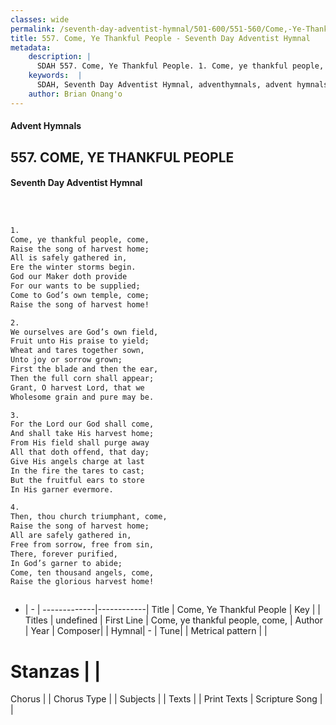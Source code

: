 ```yaml
---
classes: wide
permalink: /seventh-day-adventist-hymnal/501-600/551-560/Come,-Ye-Thankful-People/
title: 557. Come, Ye Thankful People - Seventh Day Adventist Hymnal
metadata:
    description: |
      SDAH 557. Come, Ye Thankful People. 1. Come, ye thankful people, come, Raise the song of harvest home; All is safely gathered in, Ere the winter storms begin. God our Maker doth provide For our wants to be supplied; Come to God’s own temple, come; Raise the song of harvest home!
    keywords:  |
      SDAH, Seventh Day Adventist Hymnal, adventhymnals, advent hymnals, Come, Ye Thankful People, Come, ye thankful people, come, 
    author: Brian Onang'o
---
```


#### Advent Hymnals
## 557. COME, YE THANKFUL PEOPLE
#### Seventh Day Adventist Hymnal

```txt



1.
Come, ye thankful people, come,
Raise the song of harvest home;
All is safely gathered in,
Ere the winter storms begin.
God our Maker doth provide
For our wants to be supplied;
Come to God’s own temple, come;
Raise the song of harvest home!

2.
We ourselves are God’s own field,
Fruit unto His praise to yield;
Wheat and tares together sown,
Unto joy or sorrow grown;
First the blade and then the ear,
Then the full corn shall appear;
Grant, O harvest Lord, that we
Wholesome grain and pure may be.

3.
For the Lord our God shall come,
And shall take His harvest home;
From His field shall purge away
All that doth offend, that day;
Give His angels charge at last
In the fire the tares to cast;
But the fruitful ears to store
In His garner evermore.

4.
Then, thou church triumphant, come,
Raise the song of harvest home;
All are safely gathered in,
Free from sorrow, free from sin,
There, forever purified,
In God’s garner to abide;
Come, ten thousand angels, come,
Raise the glorious harvest home!



```

- |   -  |
-------------|------------|
Title | Come, Ye Thankful People |
Key |  |
Titles | undefined |
First Line | Come, ye thankful people, come, |
Author | 
Year | 
Composer|  |
Hymnal|  - |
Tune|  |
Metrical pattern | |
# Stanzas |  |
Chorus |  |
Chorus Type |  |
Subjects |  |
Texts |  |
Print Texts | 
Scripture Song |  |
  
